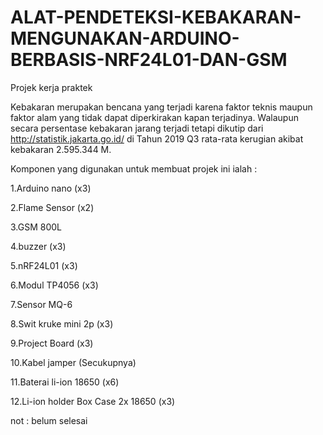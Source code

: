 # ALAT-PENDETEKSI-KEBAKARAN-MENGUNAKAN-ARDUINO-BERBASIS-NRF24L01-DAN-GSM
Projek kerja praktek

Kebakaran merupakan bencana yang terjadi karena faktor teknis maupun faktor alam yang tidak dapat diperkirakan kapan terjadinya. 
Walaupun secara persentase kebakaran jarang terjadi tetapi dikutip dari http://statistik.jakarta.go.id/ di Tahun 2019 Q3 rata-rata kerugian akibat kebakaran 2.595.344 M.

Komponen yang digunakan untuk membuat projek ini ialah :

1.Arduino nano (x3) 

2.Flame Sensor (x2) 

3.GSM 800L

4.buzzer (x3)

5.nRF24L01 (x3)

6.Modul TP4056 (x3)

7.Sensor MQ-6

8.Swit kruke mini 2p (x3)

9.Project Board (x3)

10.Kabel jamper (Secukupnya)

11.Baterai li-ion 18650 (x6)

12.Li-ion holder Box Case 2x 18650 (x3) 

not : belum selesai
